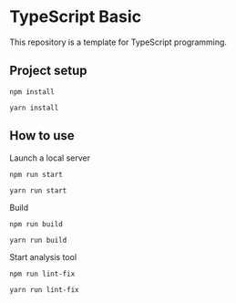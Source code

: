 # TypeScript Basic
This repository is a template for TypeScript programming.

## Project setup
```
npm install
```
```
yarn install
```

## How to use

Launch a local server
```
npm run start
```
```
yarn run start
```

Build
```
npm run build
```
```
yarn run build
```

Start analysis tool
```
npm run lint-fix
```
```
yarn run lint-fix
```
